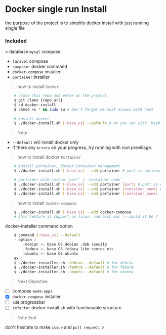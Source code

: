 # Docker single run Install
the purpose of the project is to simplify docker install with just running single file

### Included
= database `mysql` compose
- `laravel` compose
- `composer` docker command
- `docker-compose` installer
- `portainer` installer

> how to install `Docker`

``` bash
    # clone this repo and enter on the project
    $ git clone {repo_url}
    $ cd docker-install
    $ chmod +x * && sudo su # don't forger we must access with root
    
    # install docker
    $ ./docker-install.sh [-base_os] --default # or you can with `bash docker-install.sh`
```

> Note
- `--default` will install docker only
- if there any `errors` on your progress, try running with root previllage.

> how to install docker `Portainer`

```bash
    # install portainer, docker container management
    $ ./docker-install.sh [-base_os] --add portainer # port is optional, default 9000, container name is portainer

    # portainer with custom `port` / `container name`
    $ ./docker-install.sh [-base_os] --add portainer [port] # port is optional, default 9000
    $ ./docker-install.sh [-base_os] --add portainer [container_name] # port is optional, default 9000
    $ ./docker-install.sh [-base_os] --add portainer [container_name] [port] # port is optional, default 9000
```

> how to install `docker-compose`

```bash
    $ ./docker-install.sh [-base_os] --add docker-compose
    # this feature is support on linux, and also mac :> could it be ?
```

docker-installer command option
```bash
    $ command [-base_os] --default
    - option : 
        -debian <- base OS debias .deb specify
        -fedora <- base OS fedora like centos etc
        -ubuntu <- base OS ubuntu
    ex :
    $ ./docker-installer.sh -debian --default # for debias
    $ ./docker-installer.sh -fedora --default # for fedora
    $ ./docker-installer.sh -ubuntu --default # for ubuntu
```

> Next Objective

- [ ] compose `node-apps`
- [X] `docker-compose` installer
- [ ] `add` progressbar
- [ ] `refactor` docker-install.sh with functionable structure

> Note End

<kankuu> don't hesitate to make `issue` and `pull request` :>
